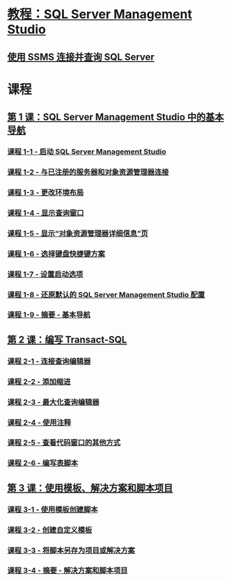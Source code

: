 # [教程：SQL Server Management Studio](tutorial-sql-server-management-studio.md)  
## [使用 SSMS 连接并查询 SQL Server](connect-query-sql-server.md)

# 课程
## [第 1 课：SQL Server Management Studio 中的基本导航](lesson-1-basic-navigation-in-sql-server-management-studio.md)  
### [课程 1-1 - 启动 SQL Server Management Studio](lesson-1-1-start-sql-server-management-studio.md)  
### [课程 1-2 - 与已注册的服务器和对象资源管理器连接](lesson-1-2-connect-with-registered-servers-and-object-explorer.md)  
### [课程 1-3 - 更改环境布局](lesson-1-3-change-the-environment-layout.md)  
### [课程 1-4 - 显示查询窗口](lesson-1-4-display-the-query-window.md)  
### [课程 1-5 - 显示“对象资源管理器详细信息”页](lesson-1-5-show-the-object-explorer-details-page.md)  
### [课程 1-6 - 选择键盘快捷键方案](lesson-1-6-select-the-keyboard-shortcut-scheme.md)  
### [课程 1-7 - 设置启动选项](lesson-1-7-set-the-startup-options.md)  
### [课程 1-8 - 还原默认的 SQL Server Management Studio 配置](lesson-1-8-restore-the-default-sql-server-management-studio-configuration.md)  
### [课程 1-9 - 摘要 - 基本导航](lesson-1-9-summary-basic-navigation.md)  

## [第 2 课：编写 Transact-SQL](lesson-2-writing-transact-sql.md)  
### [课程 2-1 - 连接查询编辑器](lesson-2-1-connecting-with-query-editor.md)  
### [课程 2-2 - 添加缩进](lesson-2-2-adding-indentation.md)  
### [课程 2-3 - 最大化查询编辑器](lesson-2-3-maximizing-query-editor.md)  
### [课程 2-4 - 使用注释](lesson-2-4-using-comments.md)  
### [课程 2-5 - 查看代码窗口的其他方式](lesson-2-5-other-ways-of-viewing-the-code-window.md)  
### [课程 2-6 - 编写表脚本](lesson-2-6-script-a-table.md)  

## [第 3 课：使用模板、解决方案和脚本项目](lesson-3-working-with-templates-solutions-and-script-projects.md)  
### [课程 3-1 - 使用模板创建脚本](lesson-3-1-create-scripts-using-templates.md)  
### [课程 3-2 - 创建自定义模板](lesson-3-2-create-custom-templates.md)  
### [课程 3-3 - 将脚本另存为项目或解决方案](lesson-3-3-save-scripts-as-projects-or-solutions.md)  
### [课程 3-4 - 摘要 - 解决方案和脚本项目](lesson-3-4-summary-solutions-and-script-projects.md)  

